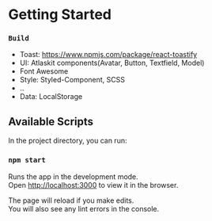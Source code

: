 # Getting Started

### `Build`
- Toast: https://www.npmjs.com/package/react-toastify
- UI: Atlaskit components(Avatar, Button, Textfield, Model)
- Font Awesome
- Style: Styled-Component, SCSS
- ..
- Data: LocalStorage

## Available Scripts

In the project directory, you can run:

### `npm start`

Runs the app in the development mode.\
Open [http://localhost:3000](http://localhost:3000) to view it in the browser.

The page will reload if you make edits.\
You will also see any lint errors in the console.

